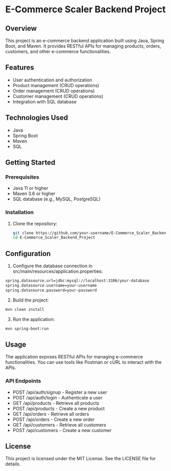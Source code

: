 # E-Commerce Scaler Backend Project

## Overview
This project is an e-commerce backend application built using Java, Spring Boot, and Maven. It provides RESTful APIs for managing products, orders, customers, and other e-commerce functionalities.

## Features
- User authentication and authorization
- Product management (CRUD operations)
- Order management (CRUD operations)
- Customer management (CRUD operations)
- Integration with SQL database

## Technologies Used
- Java
- Spring Boot
- Maven
- SQL

## Getting Started

### Prerequisites
- Java 11 or higher
- Maven 3.6 or higher
- SQL database (e.g., MySQL, PostgreSQL)

### Installation
1. Clone the repository:
   ```sh
   git clone https://github.com/your-username/E-Commerce_Scaler_Backend_Project.git
   cd E-Commerce_Scaler_Backend_Project
   ```
## Configuration
1. Configure the database connection in src/main/resources/application.properties:
```sh
spring.datasource.url=jdbc:mysql://localhost:3306/your-database
spring.datasource.username=your-username
spring.datasource.password=your-password
```
2. Build the project:
```sh
mvn clean install
```
3. Run the application:
```sh
mvn spring-boot:run
```
## Usage
The application exposes RESTful APIs for managing e-commerce functionalities. You can use tools like Postman or cURL to interact with the APIs.  
### API Endpoints
- POST /api/auth/signup - Register a new user
- POST /api/auth/login - Authenticate a user
- GET /api/products - Retrieve all products
- POST /api/products - Create a new product
- GET /api/orders - Retrieve all orders
- POST /api/orders - Create a new order
- GET /api/customers - Retrieve all customers
- POST /api/customers - Create a new customer
## License
This project is licensed under the MIT License. See the LICENSE file for details.
